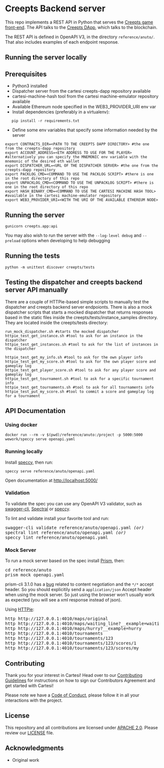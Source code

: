 # Creepts Backend server

This repo implements a REST API in Python that serves the [Creepts game front-end](https://github.com/cartesi/creepts-game).
The API talks to the [Creepts DApp](https://github.com/cartesi/creepts-dapp), which talks to the blockchain.

The REST API is defined in OpenAPI V3, in the directory `reference/anuto/`.
That also includes examples of each endpoint response.

## Running the server locally

## Prerequisites

- Python3 installed
- Dispatcher server from the cartesi creepts-dapp repository available
- cartesi-machine-hash tool from the cartesi machine-emulator repository available
- Available Ethereum node specified in the WEB3_PROVIDER_URI env var
- Install dependencies (preferably in a virtualenv):
```
   pip install -r requirements.txt
```
- Define some env variables that specify some information needed by the server
```
export CONTRACTS_DIR=<PATH TO THE CREEPTS DAPP DIRECTORY> #the one from the creepts-dapp repository
export ACCOUNT_ADDRESS=<ETH ADDRESS TO USE FOR THE PLAYER> #alternatively you can specify the MNEMONIC env variable with the mnemonic of the desired eth wallet
export DISPATCHER_URL=<URL OF THE DISPATCHER SERVER> #the one from the creepts-dapp repository
export PACKLOG_CMD=<COMMAND TO USE THE PACKLOG SCRIPT> #there is one in the root directory of this repo
export UNPACKLOG_CMD=<COMMAND TO USE THE UNPACKLOG SCRIPT> #there is one in the root directory of this repo
export HASH_BINARY_CMD=<COMMAND TO USE THE CARTESI MACHINE HASH TOOL> #available in the cartesi machine-emulator repository
export WEB3_PROVIDER_URI=<WITH THE URI OF THE AVAILABLE ETHEREUM NODE>
```

## Running the server

```
gunicorn creepts.app:api
```

You may also wish to run the server with the `--log-level debug` and `--preload` options when developing to help debugging

## Running the tests

```
python -m unittest discover creepts/tests
```

## Testing the dispatcher and creepts backend server API manually

There are a couple of HTTPie-based simple scripts to manually test the dispatcher and creepts backend server endpoionts.
There is also a mock dispatcher scripts that starts a mocked dispatcher that returns responses based in the static files inside the creepts/tests/instance_samples directory.
They are located inside the creepts/tests directory:
```
run_mock_dispatcher.sh #starts the mocked dispatcher
httpie_test_get_instance.sh #tool to ask for an instance in the dispatcher
httpie_test_get_instances.sh #tool to ask for the list of instances in the dispatcher

httpie_test_get_my_info.sh #tool to ask for the own player info
httpie_test_get_my_score.sh #tool to ask for the own player score and gameplay log
httpie_test_get_player_score.sh #tool to ask for any player score and gameplay log
httpie_test_get_tournament.sh #tool to ask for a specific tournament info
httpie_test_get_tournaments.sh #tool to ask for all tournaments info
httpie_test_put_my_score.sh #tool to commit a score and gameplay log for a tournament
```
## API Documentation

### Using docker

    docker run --rm -v $(pwd)/reference/anuto:/project -p 5000:5000 wework/speccy serve openapi.yaml

### Running locally

Install [speccy](http://speccy.io), then run:

    speccy serve reference/anuto/openapi.yaml

Open documentation at [http://localhost:5000/](http://localhost:5000/)

### Validation

To validate the spec you can use any OpenAPI V3 validator, such as [swagger-cli](https://apitools.dev/swagger-cli/), [Spectral](https://stoplight.io/open-source/spectral/) or [speccy](http://speccy.io).

To lint and validate install your favorite tool and run:

<pre>
swagger-cli validate reference/anuto/openapi.yaml <i>(or)</i>
spectral lint reference/anuto/openapi.yaml <i>(or)</i>
speccy lint reference/anuto/openapi.yaml
</pre>

### Mock Server

To run a mock server based on the spec install [Prism](https://stoplight.io/prism), then:

<pre>
cd reference/anuto
prism mock openapi.yaml
</pre>

prism-cli 3.1.0 has a [bug](https://github.com/stoplightio/prism/pull/578) related to content negotiation and the `*/*` accept header. So you should explicitily send a `application/json` Accept header when using the mock server. So just using the browser won't usually work as expected (you will see a xml response instead of json).

Using [HTTPie](https://httpie.org):

<pre>
http http://127.0.0.1:4010/maps/original
http http://127.0.0.1:4010/maps/waiting_line?__example=waiting_line
http http://127.0.0.1:4010/maps/hurry?__example=hurry
http http://127.0.0.1:4010/tournaments
http http://127.0.0.1:4010/tournaments/123
http http://127.0.0.1:4010/tournaments/123/scores/1
http http://127.0.0.1:4010/tournaments/123/scores/my
</pre>


## Contributing

Thank you for your interest in Cartesi! Head over to our [Contributing Guidelines](CONTRIBUTING.md) for instructions on how to sign our Contributors Agreement and get started with Cartesi!

Please note we have a [Code of Conduct](CODE_OF_CONDUCT.md), please follow it in all your interactions with the project.

## License

This repository and all contributions are licensed under
[APACHE 2.0](https://www.apache.org/licenses/LICENSE-2.0). Please review our [LICENSE](LICENSE) file.

## Acknowledgments

- Original work